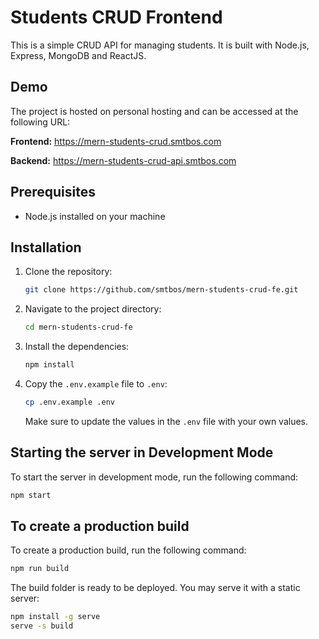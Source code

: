 # Students CRUD Frontend

This is a simple CRUD API for managing students. It is built with Node.js, Express, MongoDB and ReactJS.

## Demo

The project is hosted on personal hosting and can be accessed at the following URL:

**Frontend:**
https://mern-students-crud.smtbos.com

**Backend:**
https://mern-students-crud-api.smtbos.com

## Prerequisites

- Node.js installed on your machine

## Installation

1. Clone the repository:

   ```bash
   git clone https://github.com/smtbos/mern-students-crud-fe.git
   ```

2. Navigate to the project directory:

   ```bash
   cd mern-students-crud-fe
   ```

3. Install the dependencies:

   ```bash
   npm install
   ```

4. Copy the `.env.example` file to `.env`:

   ```bash
   cp .env.example .env
   ```

   Make sure to update the values in the `.env` file with your own values.

## Starting the server in Development Mode

To start the server in development mode, run the following command:

```bash
npm start
```

## To create a production build

To create a production build, run the following command:

```bash
npm run build
```

The build folder is ready to be deployed.
You may serve it with a static server:

```bash
npm install -g serve
serve -s build
```